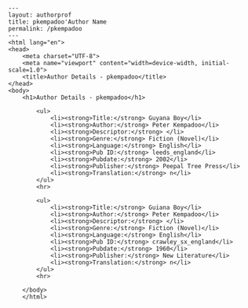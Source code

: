 
    ---
    layout: authorprof
    title: pkempadoo'Author Name 
    permalink: /pkempadoo
    ---
    <html lang="en">
    <head>
        <meta charset="UTF-8">
        <meta name="viewport" content="width=device-width, initial-scale=1.0">
        <title>Author Details - pkempadoo</title>
    </head>
    <body>
        <h1>Author Details - pkempadoo</h1>
        
            <ul>
                <li><strong>Title:</strong> Guyana Boy</li>
                <li><strong>Author:</strong> Peter Kempadoo</li>
                <li><strong>Descriptor:</strong> </li>
                <li><strong>Genre:</strong> Fiction (Novel)</li>
                <li><strong>Language:</strong> English</li>
                <li><strong>Pub ID:</strong> leeds_england</li>
                <li><strong>Pubdate:</strong> 2002</li>
                <li><strong>Publisher:</strong> Peepal Tree Press</li>
                <li><strong>Translation:</strong> n</li>
            </ul>
            <hr>
            
            <ul>
                <li><strong>Title:</strong> Guiana Boy</li>
                <li><strong>Author:</strong> Peter Kempadoo</li>
                <li><strong>Descriptor:</strong> </li>
                <li><strong>Genre:</strong> Fiction (Novel)</li>
                <li><strong>Language:</strong> English</li>
                <li><strong>Pub ID:</strong> crawley_sx_england</li>
                <li><strong>Pubdate:</strong> 1960</li>
                <li><strong>Publisher:</strong> New Literature</li>
                <li><strong>Translation:</strong> n</li>
            </ul>
            <hr>
            
        </body>
        </html>
        